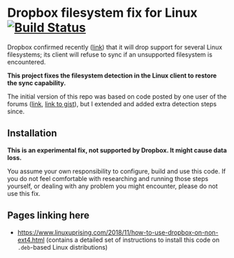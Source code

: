 # Dropbox filesystem fix for Linux [![Build Status](https://travis-ci.org/dark/dropbox-filesystem-fix.svg?branch=master)](https://travis-ci.org/dark/dropbox-filesystem-fix)

Dropbox confirmed recently ([link](https://www.dropboxforum.com/t5/Syncing-and-uploads/Dropbox-client-warns-me-that-it-ll-stop-syncing-in-Nov-why/td-p/290058)) that it will drop support for several Linux filesystems; its client will refuse to sync if an unsupported filesystem is encountered.

**This project fixes the filesystem detection in the Linux client to restore the sync capability.**

The initial version of this repo was based on code posted by one user of the forums ([link](https://www.dropboxforum.com/t5/Syncing-and-uploads/Dropbox-client-warns-me-that-it-ll-stop-syncing-in-Nov-why/m-p/291470/highlight/true#M42807), [link to gist](https://gist.github.com/dimaryaz/275f2dacc7ac50cebd33fc0217b5c249)), but I extended and added extra detection steps since.


## Installation

**This is an experimental fix, not supported by Dropbox. It might cause data loss.**

You assume your own responsibility to configure, build and use this code. If you do not feel comfortable with researching and running those steps yourself, or dealing with any problem you might encounter, please do not use this fix.



## Pages linking here

* https://www.linuxuprising.com/2018/11/how-to-use-dropbox-on-non-ext4.html (contains a detailed set of instructions to install this code on `.deb`-based Linux distributions)
